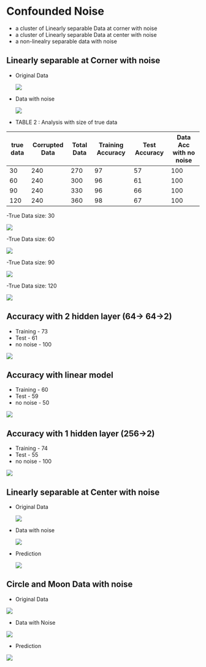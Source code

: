 # Confounded Noise
  - a cluster of Linearly separable Data at corner with noise 
  - a cluster of Linearly separable Data at center with noise
  - a non-linealry separable data with noise
## Linearly separable at Corner with noise 
- Original Data

    ![](sep_data_cor.png)
    
- Data with noise

    ![](spe_cor_noise.png)
    
- TABLE 2 : Analysis with size of true data

|true data  | Corrupted Data | Total Data | Training Accuracy | Test Accuracy |  Data Acc with no noise | 
|-----------| ---------------| ---------- | ----------------- |---------------| ----------------------- |
| 30        | 240            | 270        |   97              |   57          |  100                    |
| 60        | 240            | 300        |   96              |   61          |  100                    | 
| 90        | 240            | 330        |   96              |   66          |  100                    | 
| 120       | 240            | 360        |   98              |   67          |  100                    | 

-True Data size: 30

![](data30.png)

-True Data size: 60

![](data60.png)

-True Data size: 90

![](data90.png)

-True Data size: 120

![](data120.png)




## Accuracy with 2 hidden layer (64-> 64->2)
   - Training   - 73
   - Test   - 61
   - no noise - 100


![](simple2.png)




## Accuracy with linear model
   - Training - 60
   - Test - 59 
   - no noise  - 50



![](linear.png)




## Accuracy with 1 hidden layer (256->2)
   - Training   - 74
   - Test   - 55 
   - no noise - 100


![](simple1.png)



## Linearly separable at Center with noise

- Original Data

    ![](og_data_center.png)
    
- Data with noise

    ![](og_data_cntr_noise.png)
    
   
 - Prediction
     
      ![](cen_pred.png)
      
      
## Circle and Moon Data with noise
   - Original Data
   
   ![](og1.png)
      
      
   - Data with Noise
   
   ![](og1_noise.png)
   
   
   - Prediction 
   
   ![](pred1.png)







